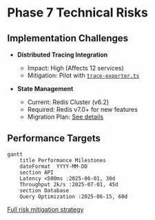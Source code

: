 # Phase 7 Technical Risks

## Implementation Challenges
- **Distributed Tracing Integration**
  - Impact: High (Affects 12 services)
  - Mitigation: Pilot with [`trace-exporter.ts`](src/monitoring/integration/exporters/trace-exporter.ts#L22-35)
  
- **State Management**
  - Current: Redis Cluster (v6.2)
  - Required: Redis v7.0+ for new features
  - Migration Plan: [See details](docs/project/phase7/roadmap.md#data-store-upgrades)

## Performance Targets
```mermaid
gantt
    title Performance Milestones
    dateFormat  YYYY-MM-DD
    section API
    Latency <500ms :2025-06-01, 30d
    Throughput 2k/s :2025-07-01, 45d
    section Database
    Query Optimization :2025-06-15, 60d
```

[Full risk mitigation strategy](../roadmap.md)